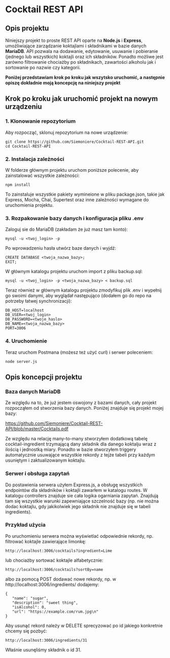 # Cocktail REST API

## Opis projektu
Niniejszy projekt to proste REST API oparte na **Node.js** i **Express**, umożliwiające zarządzanie koktajlami i składnikami w bazie danych **MariaDB**. API pozwala na dodawanie, edytowanie, usuwanie i pobieranie (jednego lub wszystkich) koktajli oraz ich składników. Ponadto możliwe jest zarówno filtrowanie chociażby po składnikach, zawartości alkoholu jak i sortowanie po nazwie czy kategorii.

**Poniżej przedstawiam krok po kroku jak wszytsko uruchomić, a następnie opiszę dokładnie moją koncepcję na niniejszy projekt**

## Krok po kroku jak uruchomić projekt na nowym urządzeniu

### 1. Klonowanie repozytorium

Aby rozpocząć, sklonuj repozytorium na nowe urządzenie:
```
git clone https://github.com/Siemoniere/Cocktail-REST-API.git
cd Cocktail-REST-API
```
### 2. Instalacja zależności

W folderze głównym projektu uruchom poniższe polecenie, aby zainstalować wszystkie zależności:
```
npm install
```
To zainstaluje wszystkie pakiety wymineione w pliku package.json, takie jak Express, Mocha, Chai, Supertest oraz inne zależności wymagane do uruchomienia projektu.

### 3. Rozpakowanie bazy danych i konfiguracja pliku .env

Zaloguj sie do MariaDB (zakładam że już masz tam konto):
```
mysql -u <twoj_login> -p
```
Po wprowadzeniu hasła utwórz baze danych i wyjdź:
```
CREATE DATABASE <twoja_nazwa_bazy>;
EXIT;
```
W głównym katalogu projektu uruchom import z pliku backup.sql:
```
mysql -u <twoj_login> -p <twoja_nazwa_bazy> < backup.sql
```
Teraz również w głównym katalogu projektu zmodyfikuj plik .env i wypełnij go swoimi danymi, aby wyglądał następująco (dodałem go do repo na potrzeby łatwej synchronizacji):
```
DB_HOST=localhost
DB_USER=<twoj_login>
DB_PASSWORD=<twoje_haslo>
DB_NAME=<twoja_nazwa_bazy>
PORT=3006
```
### 4. Uruchomienie

Teraz uruchom Postmana (możesz też użyć curl) i serwer poleceniem:
```
node server.js
```

## Opis koncepcji projektu

### Baza danych MariaDB
Ze względu na to, że już jestem oswojony z bazami danych, cały projekt rozpocząłem od stworzenia bazy danych. Poniżej znajduje się projekt mojej bazy:

https://github.com/Siemoniere/Cocktail-REST-API/blob/master/Cocktails.pdf

Ze względu na relację many-to-many stworzyłem dodatkową tabelę cocktail-ingredient trzymającą dany składnik dla danego koktalju wraz z ilością i jednostką miary.
Ponadto w bazie stworzyłem triggery automatycznie usuwające wszystkie rekordy z tejże tabeli przy każdym usuniętym i zaktualizowanym koktajlu.

### Serwer i obsługa zapytań

Do postawienia serwera użyłem Express.js, a obsługę wszystkich endpointów dla składników i koktajli zawarłem w katalogu routes. W katalogu controllers znajduje sie cała logika ogarniania zapytań. Znajdują tam się wszystkie warunki zapewniające szczelność bazy (np. nie można dodac koktajlu, gdy jakikolwiek jego składnik nie znajduje się w tabeli ingredients).

### Przykład użycia

Po uruchomieniu serwera można wyświetlać odpowiednie rekordy, np. filtrować koktajle zawierające limonkę:
```
http://localhost:3006/cocktails?ingredient=Lime
```
lub chociażby sortować koktajle alfabetycznie:
```
http://localhost:3006/cocktails?sortBy=name
```
albo za pomocą POST dodawać nowe rekordy, np. w http://localhost:3006/ingredients/ dodajemy:
```
{
   "name": "sugar",
   "description": "sweet thing",
   "isAlcohol": 0,
   "url": "https://example.com/rum.jpg\n"
}
```
Aby usunąć rekord należy w DELETE sprecyzować po id jakiego konkretnie chcemy się pozbyć:
```
http://localhost:3006/ingredients/31
```
Właśnie usunęliśmy składnik o id 31.

